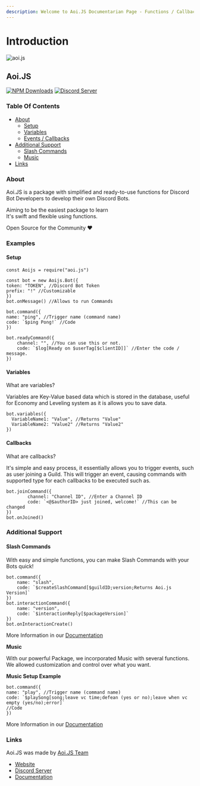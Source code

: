 ```yaml
---
description: Welcome to Aoi.JS Documentarian Page - Functions / Callbacks
---
```


# Introduction

![aoi.js](https://camo.githubusercontent.com/5e192feb60e6fce267c34d9dd73f3f5064d6bbb391a34801ca8b42c927c0b20f/68747470733a2f2f63646e2e646973636f72646170702e636f6d2f6174746163686d656e74732f3830343530353436313037363133313834302f3833373139343633323134383238373530392f416f692e6a735f365f7665722e5f322e706e67)

## Aoi.JS

[![NPM Downloads](https://camo.githubusercontent.com/98d380cefe1eacf67bee86b5be3e2764650374507bc463039d3db52a4b4e6601/68747470733a2f2f696d672e736869656c64732e696f2f6e706d2f64742f616f692e6a732e7376673f6d61784167653d33363030)](https://www.npmjs.com/package/aoi.js) [![Discord Server](https://camo.githubusercontent.com/91ad6df97cc96e4b3a4afd727bf0891c89c791c2134f52e1841bce3038930707/68747470733a2f2f696d672e736869656c64732e696f2f646973636f72642f3737333335323834353733383131353130323f636f6c6f723d373238396461266c6f676f3d646973636f7264266c6f676f436f6c6f723d7768697465)](https://dbd.js.org/invite)

### Table Of Contents

* [About](https://www.npmjs.com/package/aoi.js#about)
  * [Setup](https://www.npmjs.com/package/aoi.js#setup)
  * [Variables](https://www.npmjs.com/package/aoi.js#variables)
  * [Events / Callbacks](https://www.npmjs.com/package/aoi.js#callbacks)
* [Additional Support](https://www.npmjs.com/package/aoi.js#methods)
  * [Slash Commands](https://www.npmjs.com/package/aoi.js#slash-commands)
  * [Music](https://www.npmjs.com/package/aoi.js#music)
* [Links](https://www.npmjs.com/package/aoi.js#links)

### About

Aoi.JS is a package with simplified and ready-to-use functions for Discord Bot Developers to develop their own Discord Bots.

Aiming to be the easiest package to learn   
It's swift and flexible using functions. 

Open Source for the Community ❤️ 

### Examples

#### Setup

```text
const Aoijs = require("aoi.js")

const bot = new Aoijs.Bot({
token: "TOKEN", //Discord Bot Token
prefix: "!" //Customizable
})
bot.onMessage() //Allows to run Commands

bot.command({
name: "ping", //Trigger name (command name)
code: `$ping Pong!` //Code
})

bot.readyCommand({
    channel: "", //You can use this or not.
    code: `$log[Ready on $userTag[$clientID]]` //Enter the code / message.
})
```

#### Variables

What are variables?

Variables are Key-Value based data which is stored in the database, useful for Economy and Leveling system as it is allows you to save data.

```text
bot.variables({
  VariableName1: "Value", //Returns "Value"
  VariableName2: "Value2" //Returns "Value2"
})
```

#### Callbacks

What are callbacks?

It's simple and easy process, it essentially allows you to trigger events, such as user joining a Guild. This will trigger an event, causing commands with supported type for each callbacks to be executed such as.

```text
bot.joinCommand({
        channel: "Channel ID", //Enter a Channel ID
        code: `<@$authorID> just joined, welcome!` //This can be changed
})
bot.onJoined()
```

### Additional Support

#### Slash Commands

With easy and simple functions, you can make Slash Commands with your Bots quick!

```text
bot.command({
    name: "slash",
    code: `$createSlashCommand[$guildID;version;Returns Aoi.js Version]`
})
bot.interactionCommand({
    name: "version", 
    code: `$interactionReply[$packageVersion]`
})
bot.onInteractionCreate()
```

More Information in our [Documentation](https://aoi.leref.ga/guide/slash-commands)

**Music**

With our powerful Package, we incorporated Music with several functions. We allowed customization and control over what you want.

**Music Setup Example**

```text
bot.command({
name: "play", //Trigger name (command name)
code: `$playSong[song;leave vc time;defean (yes or no);leave when vc empty (yes/no);error]`
//Code
})
```

More Information in our [Documentation](https://aoi.leref.ga/guide/music)

### Links

Aoi.JS was made by [Aoi.JS Team](https://aoi.js.org)

* [Website](https://aoi.js.org)
* [Discord Server](https://aoi.js.org/invite)
* [Documentation](https://aoi.leref.ga)

## 



